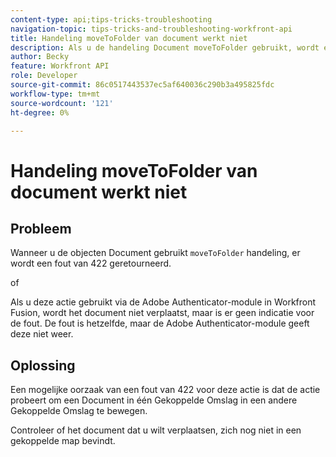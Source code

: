 ```yaml
---
content-type: api;tips-tricks-troubleshooting
navigation-topic: tips-tricks-and-troubleshooting-workfront-api
title: Handeling moveToFolder van document werkt niet
description: Als u de handeling Document moveToFolder gebruikt, wordt een fout van 422 geretourneerd.
author: Becky
feature: Workfront API
role: Developer
source-git-commit: 86c0517443537ec5af640036c290b3a495825fdc
workflow-type: tm+mt
source-wordcount: '121'
ht-degree: 0%

---
```



# Handeling moveToFolder van document werkt niet

## Probleem

Wanneer u de objecten Document gebruikt `moveToFolder` handeling, er wordt een fout van 422 geretourneerd.

of

Als u deze actie gebruikt via de Adobe Authenticator-module in Workfront Fusion, wordt het document niet verplaatst, maar is er geen indicatie voor de fout. De fout is hetzelfde, maar de Adobe Authenticator-module geeft deze niet weer.

## Oplossing

Een mogelijke oorzaak van een fout van 422 voor deze actie is dat de actie probeert om een Document in één Gekoppelde Omslag in een andere Gekoppelde Omslag te bewegen.

Controleer of het document dat u wilt verplaatsen, zich nog niet in een gekoppelde map bevindt.
